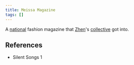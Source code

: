 ```yaml
---
title: Meissa Magazine
tags: []
---
```

A [national](_wiki/dawlat-al-harir.md) fashion magazine that [Zhen](/_wiki/zhen.md)'s [collective](/_wiki/design-collective.md) got into.

## References
- Silent Songs 1
